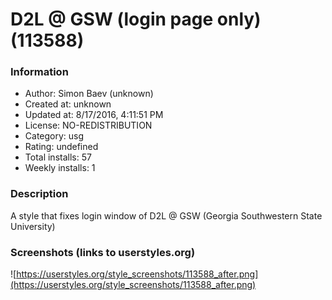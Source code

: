 # D2L @ GSW (login page only) (113588)

### Information
- Author: Simon Baev (unknown)
- Created at: unknown
- Updated at: 8/17/2016, 4:11:51 PM
- License: NO-REDISTRIBUTION
- Category: usg
- Rating: undefined
- Total installs: 57
- Weekly installs: 1


### Description
A style that fixes login window of D2L @ GSW (Georgia Southwestern State University)


### Screenshots (links to userstyles.org)
![https://userstyles.org/style_screenshots/113588_after.png](https://userstyles.org/style_screenshots/113588_after.png)


